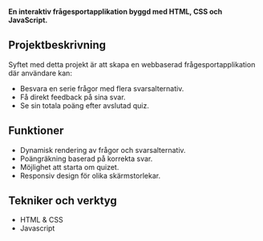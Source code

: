 **En interaktiv frågesportapplikation byggd med HTML, CSS och JavaScript.**

## Projektbeskrivning
Syftet med detta projekt är att skapa en webbaserad frågesportapplikation där användare kan:
- Besvara en serie frågor med flera svarsalternativ.
- Få direkt feedback på sina svar.
- Se sin totala poäng efter avslutad quiz.

## Funktioner
- Dynamisk rendering av frågor och svarsalternativ.
- Poängräkning baserad på korrekta svar.
- Möjlighet att starta om quizet.
- Responsiv design för olika skärmstorlekar.

## Tekniker och verktyg
- HTML & CSS
- Javascript




